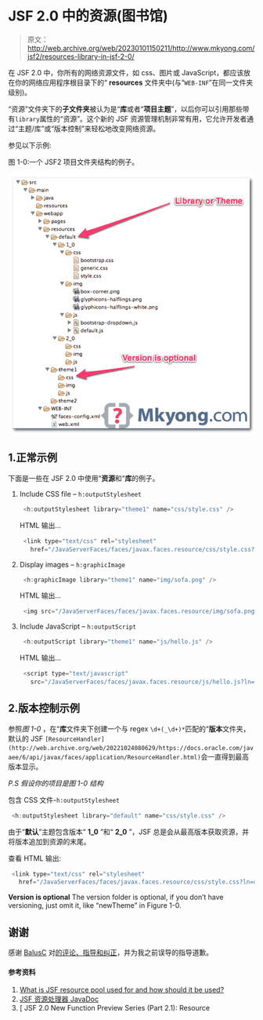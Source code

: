 # JSF 2.0 中的资源(图书馆)

> 原文：<http://web.archive.org/web/20230101150211/http://www.mkyong.com/jsf2/resources-library-in-jsf-2-0/>

在 JSF 2.0 中，你所有的网络资源文件，如 css、图片或 JavaScript，都应该放在你的网络应用程序根目录下的“ **resources** 文件夹中(与“`WEB-INF`”在同一文件夹级别)。

“资源”文件夹下的**子文件夹**被认为是“**库**或者“**项目主题**”，以后你可以引用那些带有`library`属性的“资源”。这个新的 JSF 资源管理机制非常有用，它允许开发者通过“主题/库”或“版本控制”来轻松地改变网络资源。

参见以下示例:

图 1-0:一个 JSF2 项目文件夹结构的例子。

![jsf2 resources example](img/8a9ddac6d466bfd6d7860f129e07b1d2.png "jsf2-resources")

## 1.正常示例

下面是一些在 JSF 2.0 中使用“**资源**和“**库**的例子。

1.  Include CSS file – `h:outputStylesheet`

    ```java
     <h:outputStylesheet library="theme1" name="css/style.css" /> 
    ```

    HTML 输出…

    ```java
     <link type="text/css" rel="stylesheet" 
       href="/JavaServerFaces/faces/javax.faces.resource/css/style.css?ln=theme1" /> 
    ```

2.  Display images – `h:graphicImage`

    ```java
     <h:graphicImage library="theme1" name="img/sofa.png" /> 
    ```

    HTML 输出…

    ```java
     <img src="/JavaServerFaces/faces/javax.faces.resource/img/sofa.png?ln=theme1" /> 
    ```

3.  Include JavaScript – `h:outputScript`

    ```java
     <h:outputScript library="theme1" name="js/hello.js" /> 
    ```

    HTML 输出…

    ```java
     <script type="text/javascript" 
       src="/JavaServerFaces/faces/javax.faces.resource/js/hello.js?ln=theme1"> 
    ```

## 2.版本控制示例

参照*图 1-0* ，在“**库**文件夹下创建一个与 regex `\d+(_\d+)*`匹配的“**版本**文件夹，默认的 JSF `[ResourceHandler](http://web.archive.org/web/20221024080629/https://docs.oracle.com/javaee/6/api/javax/faces/application/ResourceHandler.html)`会一直得到最高版本显示。

*P.S 假设你的项目是图 1-0 结构*

包含 CSS 文件-`h:outputStylesheet`

```java
 <h:outputStylesheet library="default" name="css/style.css" /> 
```

由于“**默认**”主题包含版本“ **1_0** ”和“ **2_0** ”，JSF 总是会从最高版本获取资源，并将版本追加到资源的末尾。

查看 HTML 输出:

```java
 <link type="text/css" rel="stylesheet" 
   href="/JavaServerFaces/faces/javax.faces.resource/css/style.css?ln=default&amp;v=2_0" /> 
```

**Version is optional**
The version folder is optional, if you don’t have versioning, just omit it, like “newTheme” in Figure 1-0.

## 谢谢

感谢 [BalusC](http://web.archive.org/web/20221024080629/https://balusc.blogspot.com/) 对[的评论、指导和纠正](http://web.archive.org/web/20221024080629/http://www.mkyong.com/jsf2/resources-library-in-jsf-2-0/#comment-85218)，并为我之前误导的指导道歉。

#### 参考资料

1.  [What is JSF resource pool used for and how should it be used?](http://web.archive.org/web/20221024080629/https://stackoverflow.com/questions/11988415/what-is-the-jsf-resource-library-for-and-how-should-it-be-used)
2.  [JSF 资源处理器 JavaDoc](http://web.archive.org/web/20221024080629/https://docs.oracle.com/javaee/6/api/javax/faces/application/ResourceHandler.html)
3.  [ JSF 2.0 New Function Preview Series (Part 2.1): Resource

<input type="hidden" id="mkyong-current-postId" value="7190">